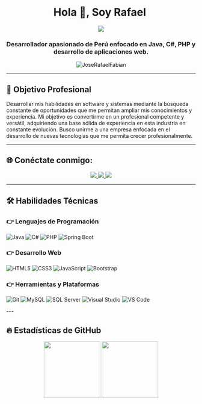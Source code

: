 <h1 align="center">Hola 👋, Soy Rafael <img height="35"></h1>
<p align="center">
  <a href="https://github.com/DenverCoder1/readme-typing-svg">
    <img src="https://readme-typing-svg.herokuapp.com?lines=Desarrollador+de+Software;Especialista+en+Java+y+C%23;Creador+de+Aplicaciones+Web;Siempre+Aprendiendo&center=true&width=500&height=50">
  </a>
</p>

<h3 align="center">Desarrollador apasionado de Perú enfocado en Java, C#, PHP y desarrollo de aplicaciones web.</h3>

<p align="center"> 
  <img src="https://komarev.com/ghpvc/?username=JoseRafaelFabian&label=Visitas%20al%20perfil&color=0e75b6&style=plastic" alt="JoseRafaelFabian" /> 
</p>

---
## 🚀 Objetivo Profesional

Desarrollar mis habilidades en software y sistemas mediante la búsqueda constante de oportunidades que me permitan ampliar mis conocimientos y experiencia. Mi objetivo es convertirme en un profesional competente y versátil, adquiriendo una base sólida de experiencia en esta industria en constante evolución. Busco unirme a una empresa enfocada en el desarrollo de nuevas tecnologías que me permita crecer profesionalmente.

---

## 🌐 Conéctate conmigo:
<div align="center">
  <a href="https://www.linkedin.com/in/jose-rafael-fabian-mendoza-3a40242b4" target="_blank">
    <img src="https://img.shields.io/badge/LinkedIn-0077B5?style=for-the-badge&logo=linkedin&logoColor=white">
  </a>
  <a href="mailto:rafael.fabian.mendoza@gmail.com">
    <img src="https://img.shields.io/badge/Gmail-D14836?style=for-the-badge&logo=gmail&logoColor=white">
  </a>
  <a href="https://github.com/JRafael2023" target="_blank">
    <img src="https://img.shields.io/badge/GitHub-100000?style=for-the-badge&logo=github&logoColor=white">
  </a>
</div>

---

## 🛠️ Habilidades Técnicas

### 👉 Lenguajes de Programación
<p align="left"> 
  <img alt="Java" src="https://img.shields.io/badge/Java-%23ED8B00.svg?logo=java&logoColor=white">
  <img alt="C#" src="https://img.shields.io/badge/C%23-%23239120.svg?logo=c-sharp&logoColor=white">
  <img alt="PHP" src="https://img.shields.io/badge/PHP-%23777BB4.svg?logo=php&logoColor=white">
  <img alt="Spring Boot" src="https://img.shields.io/badge/Spring%20Boot-%236DB33F.svg?logo=spring-boot&logoColor=white">
</p>

### 👉 Desarrollo Web
<p align="left"> 
  <img alt="HTML5" src="https://img.shields.io/badge/HTML5-%23E34F26.svg?logo=html5&logoColor=white">
  <img alt="CSS3" src="https://img.shields.io/badge/CSS-%231572B6.svg?logo=css3&logoColor=white">
  <img alt="JavaScript" src="https://img.shields.io/badge/JavaScript-%23F7DF1E.svg?logo=javascript&logoColor=black">
  <img alt="Bootstrap" src="https://img.shields.io/badge/Bootstrap-%23563D7C.svg?logo=bootstrap&logoColor=white">
</p>

### 👉 Herramientas y Plataformas
<p align="left">
  <img alt="Git" src="https://img.shields.io/badge/Git-F05032.svg?logo=git&logoColor=white">
  <img alt="MySQL" src="https://img.shields.io/badge/MySQL-%2300f.svg?logo=mysql&logoColor=white">
  <img alt="SQL Server" src="https://img.shields.io/badge/SQL%20Server-%23CC2927.svg?logo=microsoft-sql-server&logoColor=white">
  <img alt="Visual Studio" src="https://img.shields.io/badge/Visual%20Studio-%235C2D91.svg?logo=visual-studio&logoColor=white">
  <img alt="VS Code" src="https://img.shields.io/badge/VS%20Code-%23007ACC.svg?logo=visual-studio-code&logoColor=white">
</p>
---

## 🔥 Estadísticas de GitHub

<p align="center">
  <img height="150" src="https://github-readme-stats.vercel.app/api?username=JRafael2023&theme=react&show_icons=true&include_all_commits=true" />
  <img height="150" src="https://github-readme-stats.vercel.app/api/top-langs/?username=JRafael2023&theme=react&layout=compact" />
</p>
